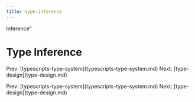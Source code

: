 ```yaml
---
title: type-inference
---
```


Inference\"

# Type Inference

Prev:
\[typescripts-type-system](typescripts-type-system.md)
Next: \[type-design](type-design.md)

Prev:
\[typescripts-type-system](typescripts-type-system.md)
Next: \[type-design](type-design.md)
